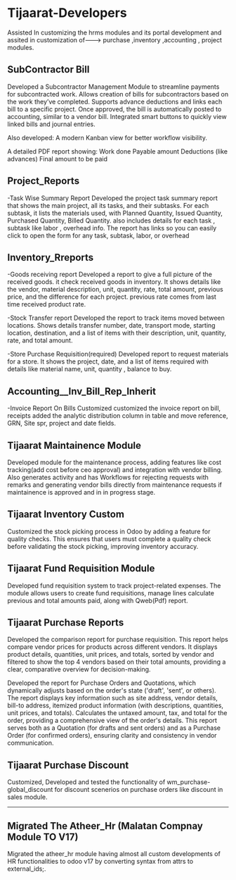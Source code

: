 # Tijaarat-Developers
Assisted In customizing the hrms modules and its portal development and assited in customization of---> purchase ,inventory ,accounting , project modules.  

## SubContractor Bill
Developed a Subcontractor Management Module to streamline payments for subcontracted work.
Allows creation of bills for subcontractors based on the work they’ve completed.
Supports advance deductions and links each bill to a specific project.
Once approved, the bill is automatically posted to accounting, similar to a vendor bill.
Integrated smart buttons to quickly view linked bills and journal entries.

Also developed:
A modern Kanban view for better workflow visibility.

A detailed PDF report showing:
Work done
Payable amount
Deductions (like advances)
Final amount to be paid


## Project_Reports
-Task Wise Summary Report
Developed the project task summary report that shows the main project, all its tasks, and their subtasks. For each subtask, it lists the materials used,  with Planned Quantity, Issued Quantity, Purchased Quantity,  Billed Quantity. also includes details for each task , subtask like labor , overhead info. The report has links so you can easily click to open the form for any task, subtask, labor, or overhead

## Inventory_Rreports
-Goods receiving report
Developed a  report to  give a full picture of the received goods. it  check received goods in inventory. It shows details like the vendor, material description, unit, quantity, rate, total amount, previous price, and the difference for each project. previous rate comes from  last time received product rate.

-Stock Transfer report
Developed the report to track items moved between locations. Shows details  transfer number, date, transport mode, starting location, destination, and a list of items with their description, unit, quantity, rate, and total amount.


-Store Purchase Requisition(required)
Developed report to request materials for a store. It shows the project, date, and a list of items required with details like material name, unit, quantity ,  balance to buy. 

## Accounting__Inv_Bill_Rep_Inherit

-Invoice Report On Bills Customized
customized the invoice report on bill, receipts added the analytic distribution column in table and move reference, GRN, Site spr, project and date fields.





## Tijaarat Maintainence Module
Developed module for the maintenance process, adding features like cost tracking(add cost before ceo approval) and integration with vendor billing.
Also generates activity and has Workflows for rejecting requests with remarks and generating vendor bills directly from maintenance requests if maintainence is  approved and in in progress stage.

## Tijaarat Inventory Custom 
Customized the stock picking process in Odoo by adding a feature for quality checks. This ensures that users must complete a quality check before validating the stock picking, improving inventory accuracy.

## Tijaarat Fund Requisition Module
Developed fund requisition system to track project-related expenses. The module allows users to create fund requisitions, manage lines  calculate previous and total amounts paid, along with Qweb(Pdf) report.

## Tijaarat Purchase Reports
Developed the comparison report for purchase requisition. This report helps compare vendor prices for products across different vendors. It displays product details, quantities, unit prices, and totals, sorted by vendor and filtered to show the top 4 vendors based on their total amounts, providing a clear, comparative overview for decision-making.

Developed the report for Purchase Orders and Quotations, which dynamically adjusts based on the order's state ('draft', 'sent', or others). The report displays key information such as site address, vendor details, bill-to address, itemized product information (with descriptions, quantities, unit prices, and totals). Calculates the untaxed amount, tax, and total for the order, providing a comprehensive view of the order's details. This report serves both as a Quotation (for drafts and sent orders) and as a Purchase Order (for confirmed orders), ensuring clarity and consistency in vendor communication.

## Tijaarat Purchase Discount
Customized, Developed and tested the functionality of wm_purchase-global_discount for discount scenerios on purchase orders like discount in sales module.


-------------------------------------------------------------------------------------------------------------------------------------------------------------------------------------------------------
## Migrated The Atheer_Hr (Malatan Compnay Module TO V17)
Migrated the atheer_hr module having almost all custom developments of HR functionalities to odoo v17 by converting syntax from attrs to external_ids;. 
